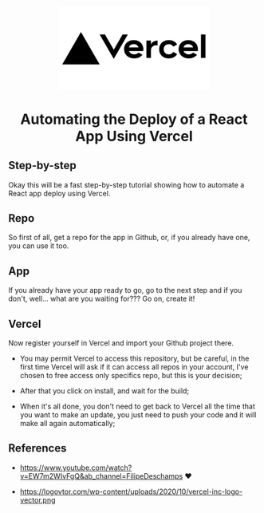 <div align="center">
  <img width="300px" src="./vercel-inc-logo-vector.png" />
  <h1>Automating the Deploy of a React App Using Vercel</h1>
</div>

## Step-by-step
Okay this will be a fast step-by-step tutorial showing how to automate a React app deploy using Vercel.

## Repo
So first of all, get a repo for the app in Github, or, if you already have one, you can use it too.

## App
If you already have your app ready to go, go to the next step and if you don't, well... what are you waiting for??? Go on, create it!

## Vercel
Now register yourself in Vercel and import your Github project there.

* You may permit Vercel to access this repository, but be careful, in the first time Vercel will ask if it can access all repos in your account, I've chosen to free access only specifics repo, but this is your decision;

* After that you click on install, and wait for the build;

* When it's all done, you don't need to get back to Vercel all the time that you want to make an update, you just need to push your code and it will make all again automatically;


## References

* https://www.youtube.com/watch?v=EW7m2WIvFgQ&ab_channel=FilipeDeschamps :heart:

* https://logovtor.com/wp-content/uploads/2020/10/vercel-inc-logo-vector.png

